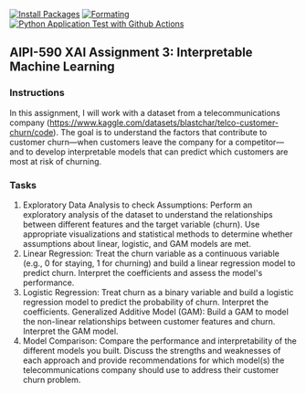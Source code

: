 [![Install Packages](https://github.com/BobZhang26/AIPI-590---XAI-Assignment-3/actions/workflows/install.yml/badge.svg)](https://github.com/BobZhang26/AIPI-590---XAI-Assignment-3/actions/workflows/install.yml)
[![Formating](https://github.com/BobZhang26/AIPI-590---XAI-Assignment-3/actions/workflows/format.yml/badge.svg)](https://github.com/BobZhang26/AIPI-590---XAI-Assignment-3/actions/workflows/format.yml)
[![Python Application Test with Github Actions](https://github.com/BobZhang26/Bob_PythonTemplate1/actions/workflows/cicd.yml/badge.svg)](https://github.com/BobZhang26/Bob_PythonTemplate1/actions/workflows/cicd.yml)
## AIPI-590 XAI Assignment 3: Interpretable Machine Learning 

### Instructions
In this assignment, I will work with a dataset from a telecommunications company (https://www.kaggle.com/datasets/blastchar/telco-customer-churn/code). The goal is to understand the factors that contribute to customer churn—when customers leave the company for a competitor—and to develop interpretable models that can predict which customers are most at risk of churning.


### Tasks

1. Exploratory Data Analysis to check Assumptions: Perform an exploratory analysis of the dataset to understand the relationships between different features and the target variable (churn). Use appropriate visualizations and statistical methods to determine whether assumptions about linear, logistic, and GAM models are met. 
2. Linear Regression: Treat the churn variable as a continuous variable (e.g., 0 for staying, 1 for churning) and build a linear regression model to predict churn. Interpret the coefficients and assess the model's performance.
3. Logistic Regression: Treat churn as a binary variable and build a logistic regression model to predict the probability of churn. Interpret the coefficients.
Generalized Additive Model (GAM): Build a GAM to model the non-linear relationships between customer features and churn. Interpret the GAM model. 
4. Model Comparison: Compare the performance and interpretability of the different models you built. Discuss the strengths and weaknesses of each approach and provide recommendations for which model(s) the telecommunications company should use to address their customer churn problem.
